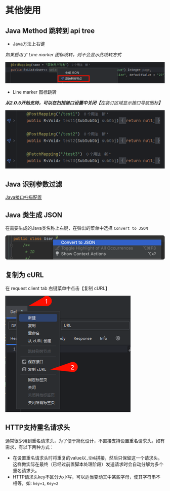 # 其他使用

## Java Method 跳转到 api tree

- Java方法上右键

_如果启用了 Line marker 图标跳转，则不会显示此跳转方式_

![](images/320890215238037.png)

- Line marker 图标跳转

**_从2.0.5开始支持，可以在扫描接口设置中关闭【_**_在装订区域显示接口导航图标_**_】_**

![](images/444740215258579.png)

## Java 识别参数过滤

[Java接口扫描配置](../核心功能/Java接口扫描配置.md)

## Java 类生成 JSON
在需要生成的Java类名称上右键，在弹出的菜单中选择 `Convert to JSON`

![](images/74080615257970.png)

## 复制为 cURL
在 request client tab 右键菜单中点击【复制 cURL】

![](images/306630615262988.png)

## HTTP支持重名请求头

通常很少用到重名请求头，为了便于简化设计，不直接支持设置重名请求头。如有需求，有以下两种方式：
- 在设置重名请求头时将重复的value以`,空格`拼接，然后只保留这一个请求头。这样做实际在最终（已经过前置脚本处理阶段）发送请求时会自动分解为多个重名请求头。
- HTTP请求头key不区分大小写，可以适当变动其中某些字母，使其字符串不相等，如: `key=1`, `Key=2`